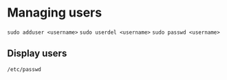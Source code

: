 Managing users
===============
`sudo adduser <username>`
`sudo userdel <username>`
`sudo passwd <username>`

Display users
-------------
`/etc/passwd`
